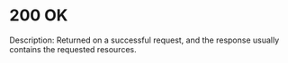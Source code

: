 # 200 OK

Description: Returned on a successful request, and the response usually contains the requested resources.